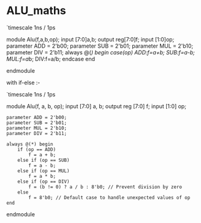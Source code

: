 # ALU_maths

`timescale 1ns / 1ps


module Alu(f,a,b,op);
input [7:0]a,b;
output reg[7:0]f;
input [1:0]op;
parameter ADD = 2'b00;
parameter SUB = 2'b01;
parameter MUL = 2'b10;
parameter DIV = 2'b11;
always @(*)
begin
case(op)
ADD:f=a+b;
SUB:f=a-b;
MUL:f=a*b;
DIV:f=a/b;
endcase
end

endmodule




with if-else :-


`timescale 1ns / 1ps

module Alu(f, a, b, op);
    input [7:0] a, b;
    output reg [7:0] f;
    input [1:0] op;

    parameter ADD = 2'b00;
    parameter SUB = 2'b01;
    parameter MUL = 2'b10;
    parameter DIV = 2'b11;

    always @(*) begin
        if (op == ADD)
            f = a + b;
        else if (op == SUB)
            f = a - b;
        else if (op == MUL)
            f = a * b;
        else if (op == DIV)
            f = (b != 0) ? a / b : 8'b0; // Prevent division by zero
        else
            f = 8'b0; // Default case to handle unexpected values of op
    end
endmodule

